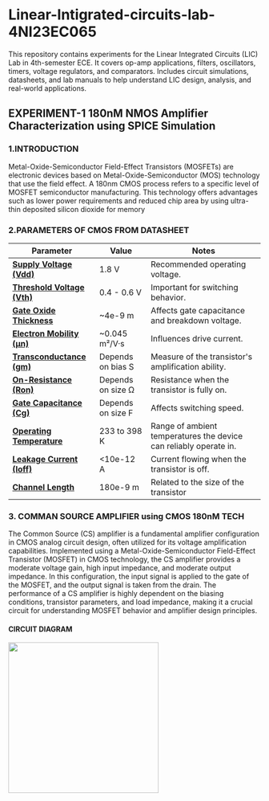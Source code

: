 # Linear-Intigrated-circuits-lab-4NI23EC065
This repository contains experiments for the Linear Integrated Circuits (LIC) Lab in 4th-semester ECE. It covers op-amp applications, filters, oscillators, timers, voltage regulators, and comparators. Includes circuit simulations, datasheets, and lab manuals to help understand LIC design, analysis, and real-world applications.
## EXPERIMENT-1 180nM NMOS Amplifier Characterization using SPICE Simulation
### 1.INTRODUCTION
Metal-Oxide-Semiconductor Field-Effect Transistors (MOSFETs) are electronic devices based on Metal-Oxide-Semiconductor (MOS) technology that use the field effect. A 180nm CMOS process refers to a specific level of MOSFET semiconductor manufacturing. This technology offers advantages such as lower power requirements and reduced chip area by using ultra-thin deposited silicon dioxide for memory
### 2.PARAMETERS OF CMOS FROM DATASHEET

| Parameter                  | Value                    | Notes                                                                    |
| -------------------------- | ------------------------ | ------------------------------------------------------------------------ |
| **[Supply Voltage (Vdd)](pplx://action/followup)**   | 1.8 V                    | Recommended operating voltage.                                         |
| **[Threshold Voltage (Vth)](pplx://action/followup)** | 0.4 - 0.6 V              | Important for switching behavior.                                       |
| **[Gate Oxide Thickness](pplx://action/followup)**   | ~4e-9 m                  | Affects gate capacitance and breakdown voltage.                           |
| **[Electron Mobility (μn)](pplx://action/followup)** | ~0.045 m²/V·s          | Influences drive current.                                                |
| **[Transconductance (gm)](pplx://action/followup)**  | Depends on bias S       | Measure of the transistor's amplification ability.                      |
| **[On-Resistance (Ron)](pplx://action/followup)**    | Depends on size Ω        | Resistance when the transistor is fully on.                              |
| **[Gate Capacitance (Cg)](pplx://action/followup)**  | Depends on size F        | Affects switching speed.                                                 |
| **[Operating Temperature](pplx://action/followup)**  | 233 to 398 K             | Range of ambient temperatures the device can reliably operate in.         |
| **[Leakage Current (Ioff)](pplx://action/followup)** | <10e-12 A                | Current flowing when the transistor is off.                             |
| **[Channel Length](pplx://action/followup)**         | 180e-9 m                 | Related to the size of the transistor                                    |
### 3. COMMAN SOURCE AMPLIFIER using CMOS 180nM TECH
The Common Source (CS) amplifier is a fundamental amplifier configuration in CMOS analog circuit design, often utilized for its voltage amplification capabilities. Implemented using a Metal-Oxide-Semiconductor Field-Effect Transistor (MOSFET) in CMOS technology, the CS amplifier provides a moderate voltage gain, high input impedance, and moderate output impedance. In this configuration, the input signal is applied to the gate of the MOSFET, and the output signal is taken from the drain. The performance of a CS amplifier is highly dependent on the biasing conditions, transistor parameters, and load impedance, making it a crucial circuit for understanding MOSFET behavior and amplifier design principles.
#### CIRCUIT DIAGRAM
<img src="https://github.com/user-attachments/assets/93230bc0-0532-408f-a659-c1b7883a1c13" width="300" height="300">

